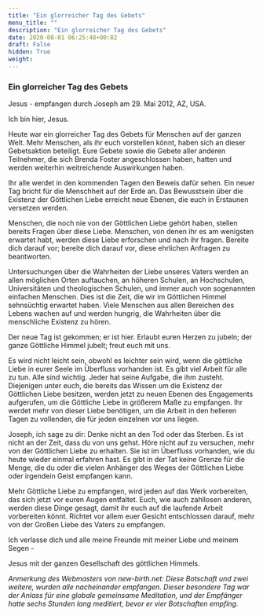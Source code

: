 ```yaml
---
title: "Ein glorreicher Tag des Gebets"
menu_title: ""
description: "Ein glorreicher Tag des Gebets"
date: 2020-08-01 06:25:48+00:82
draft: False
hidden: True
weight:
---
```

### Ein glorreicher Tag des Gebets

Jesus - empfangen durch Joseph am 29. Mai 2012, AZ, USA.

Ich bin hier, Jesus.

Heute war ein glorreicher Tag des Gebets für Menschen auf der ganzen Welt. Mehr Menschen, als ihr euch vorstellen könnt, haben sich an dieser Gebetsaktion beteiligt. Eure Gebete sowie die Gebete aller anderen Teilnehmer, die sich Brenda Foster angeschlossen haben, hatten und werden weiterhin weitreichende Auswirkungen haben.

Ihr alle werdet in den kommenden Tagen den Beweis dafür sehen. Ein neuer Tag bricht für die Menschheit auf der Erde an. Das Bewusstsein über die Existenz der Göttlichen Liebe erreicht neue Ebenen, die euch in Erstaunen versetzen werden.

Menschen, die noch nie von der Göttlichen Liebe gehört haben, stellen bereits Fragen über diese Liebe. Menschen, von denen ihr es am wenigsten erwartet habt, werden diese Liebe erforschen und nach ihr fragen. Bereite dich darauf vor; bereite dich darauf vor, diese ehrlichen Anfragen zu beantworten.

Untersuchungen über die Wahrheiten der Liebe unseres Vaters werden an allen möglichen Orten auftauchen, an höheren Schulen, an Hochschulen, Universitäten und theologischen Schulen, und immer auch von sogenannten einfachen Menschen. Dies ist die Zeit, die wir im Göttlichen Himmel sehnsüchtig erwartet haben. Viele Menschen aus allen Bereichen des Lebens wachen auf und werden hungrig, die Wahrheiten über die menschliche Existenz zu hören.

Der neue Tag ist gekommen; er ist hier. Erlaubt euren Herzen zu jubeln; der ganze Göttliche Himmel jubelt; freut euch mit uns.

Es wird nicht leicht sein, obwohl es leichter sein wird, wenn die göttliche Liebe in eurer Seele im Überfluss vorhanden ist. Es gibt viel Arbeit für alle zu tun. Alle sind wichtig. Jeder hat seine Aufgabe, die ihm zusteht. Diejenigen unter euch, die bereits das Wissen um die Existenz der Göttlichen Liebe besitzen, werden jetzt zu neuen Ebenen des Engagements aufgerufen, um die Göttliche Liebe in größerem Maße zu empfangen. Ihr werdet mehr von dieser Liebe benötigen, um die Arbeit in den helleren Tagen zu vollenden, die für jeden einzelnen vor uns liegen.

Joseph, ich sage zu dir: Denke nicht an den Tod oder das Sterben. Es ist nicht an der Zeit, dass du von uns gehst. Höre nicht auf zu versuchen, mehr von der Göttlichen Liebe zu erhalten. Sie ist im Überfluss vorhanden, wie du heute wieder einmal erfahren hast. Es gibt in der Tat keine Grenze für die Menge, die du oder die vielen Anhänger des Weges der Göttlichen Liebe oder irgendein Geist empfangen kann.

Mehr Göttliche Liebe zu empfangen, wird jeden auf das Werk vorbereiten, das sich jetzt vor euren Augen entfaltet. Euch, wie auch zahllosen anderen, werden diese Dinge gesagt, damit ihr euch auf die laufende Arbeit vorbereiten könnt. Richtet vor allem euer Gesicht entschlossen darauf, mehr von der Großen Liebe des Vaters zu empfangen.

Ich verlasse dich und alle meine Freunde mit meiner Liebe und meinem Segen -

Jesus mit der ganzen Gesellschaft des göttlichen Himmels.

*Anmerkung des Webmasters von new-birth.net: Diese Botschaft und zwei weitere, wurden alle nacheinander empfangen. Dieser besondere Tag war der Anlass für eine globale gemeinsame Meditation, und der Empfänger hatte sechs Stunden lang meditiert, bevor er vier Botschaften empfing.*
